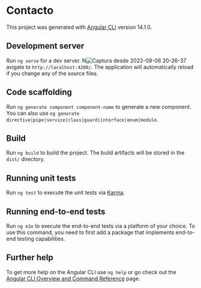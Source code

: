 # Contacto

This project was generated with [Angular CLI](https://github.com/angular/angular-cli) version 14.1.0.

## Development server

Run `ng serve` for a dev server. N![Captura desde 2022-09-06 20-26-37](https://user-images.githubusercontent.com/64230830/188756054-71b2d437-101f-4632-9c58-5686c1e18cfe.png)
avigate to `http://localhost:4200/`. The application will automatically reload if you change any of the source files.

## Code scaffolding

Run `ng generate component component-name` to generate a new component. You can also use `ng generate directive|pipe|service|class|guard|interface|enum|module`.

## Build

Run `ng build` to build the project. The build artifacts will be stored in the `dist/` directory.

## Running unit tests

Run `ng test` to execute the unit tests via [Karma](https://karma-runner.github.io).

## Running end-to-end tests

Run `ng e2e` to execute the end-to-end tests via a platform of your choice. To use this command, you need to first add a package that implements end-to-end testing capabilities.

## Further help

To get more help on the Angular CLI use `ng help` or go check out the [Angular CLI Overview and Command Reference](https://angular.io/cli) page.
